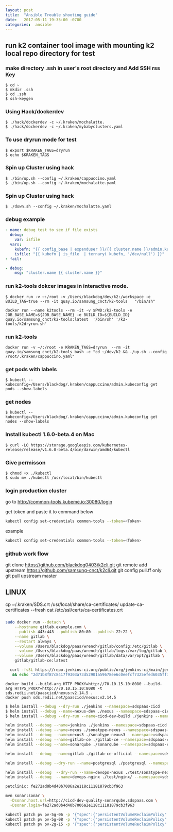 ```yaml
---
layout: post
title:  "Ansible Trouble shooting guide"
date:   2017-05-11 19:35:00 -0700
categories:  ansible
---
```

## run k2 container tool image with mounting k2 local repo directory for test

### make directory .ssh in user's root directory  and Add SSH rss Key
```
$ cd ~
$ mkdir .ssh
$ cd .ssh
$ ssh-keygen
```

### Using Hack/dockerdev
```
$ ./hack/dockerdev -c ~/.kraken/mochalatte.
$ ./hack/dockerdev -c ~/.kraken/mybabyclusters.yaml
```

### To use dryrun mode for test
```
$ export $KRAKEN_TAGS=dryrun
$ echo $KRAKEN_TAGS
```

### Spin up Cluster using hack
```
$ ./bin/up.sh --config ~/.kraken/cappuccino.yaml
$ ./bin/up.sh --config ~/.kraken/mochalatte.yaml
```
### Spin up Cluster using hack
```
$ ./down.sh --config ~/.kraken/mochalatte.yaml
```
### debug example
```yaml
- name: debug test to see if file exists
  debug:
    var: isfile
  vars:
    kubefn: "{{ config_base | expanduser }}/{{ cluster.name }}/admin.kubeconfig"
    isfile: "{{ kubefn | is_file  | ternary( kubefn, '/dev/null') }}"
- fail:
```
```yaml
- debug:
    msg: "cluster.name {{ cluster.name }}"
```


### run k2-tools dokcer images in interactive mode.
```
$ docker run -v ~:/root -v /Users/blackdog/dev/k2:/workspace -e BUILD_TAG=true --rm -it quay.io/samsung_cnct/k2-tools   "/bin/sh"
```

```
docker run --name k2tools --rm -it -v $PWD:/k2-tools -e JOB_BASE_NAME=${JOB_BASE_NAME} -e BUILD_ID=${BUILD_ID} quay.io/samsung_cnct/k2-tools:latest  '/bin/sh' '/k2-tools/k2dryrun.sh'
```

### run k2-tools
```
docker run -v ~/:/root -e KRAKEN_TAGS=dryrun  --rm -it quay.io/samsung_cnct/k2-tools bash -c "cd ~/dev/k2 && ./up.sh --config /root/.kraken/cappuccino.yaml"
```

### get pods with labels
```
$ kubectl --kubeconfig=/Users/blackdog/.kraken/cappuccino/admin.kubeconfig get pods --show-labels
```

### get nodes
```
$ kubectl --kubeconfig=/Users/blackdog/.kraken/cappuccino/admin.kubeconfig get nodes --show-labels
```

### Install kubectl 1.6.0-beta.4 on Mac
```
$ curl -LO https://storage.googleapis.com/kubernetes-release/release/v1.6.0-beta.4/bin/darwin/amd64/kubectl
```

### Give permisson
```
$ chmod +x ./kubectl
$ sudo mv ./kubectl /usr/local/bin/kubectl
```

### login production cluster

go to http://common-tools.kubeme.io:30080/login

get token and paste it to command below

```bash
kubectl config set-credentials common-tools --token=<Token>
```

example

```bash
kubectl config set-credentials common-tools --token=<Token>
```
### github work flow

git clone https://github.com/blackdog0403/k2cli.git
git remote add upstream https://github.com/samsung-cnct/k2cli.git
git config pull.ff only
git pull upstream master

## LINUX

cp ~/.kraken/SDS.crt /usr/local/share/ca-certificates/
update-ca-certificates --fresh
cat /etc/ssl/certs/ca-certificates.crt

###

```bash
sudo docker run --detach \
    --hostname gitlab.example.com \
    --publish 443:443 --publish 80:80 --publish 22:22 \
    --name gitlab \
    --restart always \
    --volume /Users/blackdog/paas/wrench/gitlab/config:/etc/gitlab \
    --volume /Users/blackdog/paas/wrench/gitlab/logs:/var/log/gitlab \
    --volume /Users/blackdog/paas/wrench/gitlab/data/var/opt/gitlab \
    gitlab/gitlab-ce:latest
```

```bash
  curl -fsSL https://repo.jenkins-ci.org/public/org/jenkins-ci/main/jenkins-war/2.73.1/jenkins-war-2.73.1.war -o jenkins-2.73.1.war \
   && echo "2d71b8f87c8417f9303a73d52901a59678ee6c0eefcf7325efed6035ff39372a jenkins-2.73.1.war" | sha256sum -c -
```
```
docker build --build-arg HTTP_PROXY=http://70.10.15.10:8080 --build-arg HTTPS_PROXY=http://70.10.15.10:8080 -t sds.redii.net/paascicd/nexus:v2.14.5 .
docker push sds.redii.net/paascicd/nexus:v2.14.5
```

```bash
$ helm install --debug --dry-run ./jenkins --namespace=sdspaas-cicd
$ helm install --debug --name=nexus-dev ./nexus --namespace=sdspaas-cicd
$ helm install --debug --dry-run --name=cicd-dev-build ./jenkins --namespace=sdspaas-cicd

helm install --debug --name=jenkins ./jenkins --namespace=sdspaas-cicd
helm install --debug --name=nexus ./sonatype-nexus --namespace=sdspaas-cicd
helm install --debug --name=nexus3 ./sonatype-nexus3 --namespace=sdspaas-cicd
helm install --debug --name=gitlab-ce ./gitlab-ce --namespace=sdspaas-cicd
helm install --debug --name=sonarqube ./sonarqube --namespace=sdspaas-cicd

helm install --debug --name=gitlab ./gitlab-ce-official --namespace=sdspaas-cicd

helm install --debug --dry-run --name=postgresql ./postgresql --namespace=sdspaas-cicd

helm install --debug  --dry-run --name=devops-nexus ./test/sonatype-nexus/ --namespace=sdspaas-cicd
helm install --debug  --name=devops-nginx ./test/nginx/ --namespace=sdspaas-cicd

petclinic: fe272ad0b4d40b7006a2e118c11181879cb3f963

mvn sonar:sonar \
  -Dsonar.host.url=http://cicd-dev-quality-sonarqube.sdspaas.com \
  -Dsonar.login=fe272ad0b4d40b7006a2e118c11181879cb3f963

kubectl patch pv pv-5g-06 -p '{"spec":{"persistentVolumeReclaimPolicy":"Retain"}}'
kubectl patch pv pv-5g-08 -p '{"spec":{"persistentVolumeReclaimPolicy":"Retain"}}'
kubectl patch pv pv-2g-15 -p '{"spec":{"persistentVolumeReclaimPolicy":"Recycle"}}'
